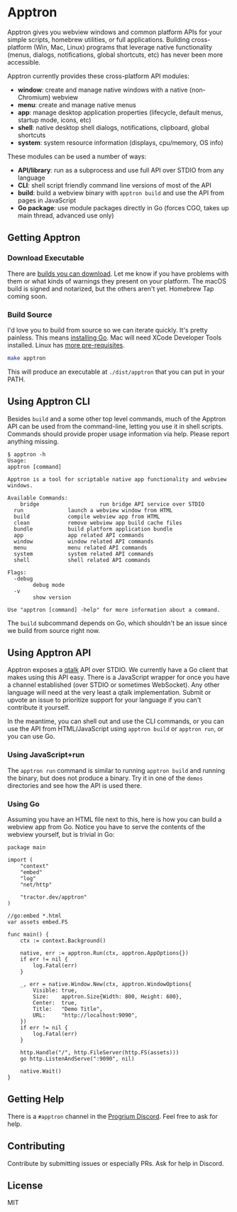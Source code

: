 # Apptron

Apptron gives you webview windows and common platform APIs for your simple scripts, homebrew utilities, or full applications. Building cross-platform (Win, Mac, Linux) programs that leverage native functionality (menus, dialogs, notifications, global shortcuts, etc) has never been more accessible.

Apptron currently provides these cross-platform API modules:

- **window**: create and manage native windows with a native (non-Chromium) webview
- **menu**: create and manage native menus
- **app**: manage desktop application properties (lifecycle, default menus, startup mode, icons, etc)
- **shell**: native desktop shell dialogs, notifications, clipboard, global shortcuts
- **system**: system resource information (displays, cpu/memory, OS info)

These modules can be used a number of ways:

- **API/library**: run as a subprocess and use full API over STDIO from any language
- **CLI**: shell script friendly command line versions of most of the API
- **build**: build a webview binary with `apptron build` and use the API from pages in JavaScript
- **Go package**: use module packages directly in Go (forces CGO, takes up main thread, advanced use only)

## Getting Apptron

### Download Executable

There are [builds you can download](https://github.com/tractordev/apptron/releases). Let me know if you have problems with them or what kinds of warnings they present on your platform. The macOS build is signed and notarized, but the others aren't yet. Homebrew Tap coming soon.

### Build Source

I'd love you to build from source so we can iterate quickly. It's pretty painless. This means [installing Go](https://go.dev/dl/). Mac will need XCode Developer Tools installed. Linux has [more pre-requisites](https://github.com/tractordev/apptron/tree/main/bridge/platform/linux).

```bash
make apptron
```

This will produce an executable at `./dist/apptron` that you can put in your PATH.

## Using Apptron CLI

Besides `build` and a some other top level commands, much of the Apptron API can be used from the command-line, letting you use it in shell scripts. Commands should provide proper usage information via help. Please report anything missing.

```
$ apptron -h
Usage:
apptron [command]

Apptron is a tool for scriptable native app functionality and webview windows.

Available Commands:
	bridge					 run bridge API service over STDIO
  run              launch a webview window from HTML
  build            compile webview app from HTML
  clean            remove webview app build cache files
  bundle           build platform application bundle
  app              app related API commands
  window           window related API commands
  menu             menu related API commands
  system           system related API commands
  shell            shell related API commands

Flags:
  -debug
        debug mode
  -v
        show version

Use "apptron [command] -help" for more information about a command.
```

The `build` subcommand depends on Go, which shouldn't be an issue since we build from source right now.

## Using Apptron API

Apptron exposes a [qtalk](https://github.com/tractordev/qtalk) API over STDIO. We currently have a Go client that makes using this API easy. There is a JavaScript wrapper for once you have a channel established (over STDIO or sometimes WebSocket). Any other language will need at the very least a qtalk implementation. Submit or upvote an issue to prioritize support for your language if you can't contribute it yourself.

In the meantime, you can shell out and use the CLI commands, or you can use the API from HTML/JavaScript using `apptron build` or `apptron run`, or you can use Go.

### Using JavaScript+run

The `apptron run` command is similar to running `apptron build` and running the binary, but does not produce a binary. Try it in one of the `demos` directories and see how the API is used there.

### Using Go

Assuming you have an HTML file next to this, here is how you can build a webview app from Go. Notice you have to serve the contents of the webview yourself, but is trivial in Go:

```golang
package main

import (
	"context"
	"embed"
	"log"
	"net/http"

	"tractor.dev/apptron"
)

//go:embed *.html
var assets embed.FS

func main() {
	ctx := context.Background()

	native, err := apptron.Run(ctx, apptron.AppOptions{})
	if err != nil {
		log.Fatal(err)
	}

	_, err = native.Window.New(ctx, apptron.WindowOptions{
		Visible: true,
		Size:    apptron.Size{Width: 800, Height: 600},
		Center:  true,
		Title:   "Demo Title",
		URL:     "http://localhost:9090",
	})
	if err != nil {
		log.Fatal(err)
	}

	http.Handle("/", http.FileServer(http.FS(assets)))
	go http.ListenAndServe(":9090", nil)

	native.Wait()
}

```

## Getting Help

There is a `#apptron` channel in the [Progrium Discord](https://discord.gg/4zp9WMUtTD). Feel free to ask for help.

## Contributing

Contribute by submitting issues or especially PRs. Ask for help in Discord.


## License

MIT
